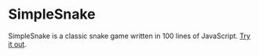 # SimpleSnake

SimpleSnake is a classic snake game written in 100 lines of JavaScript. [Try it out](https://alaricus.github.io/simplesnake/).
